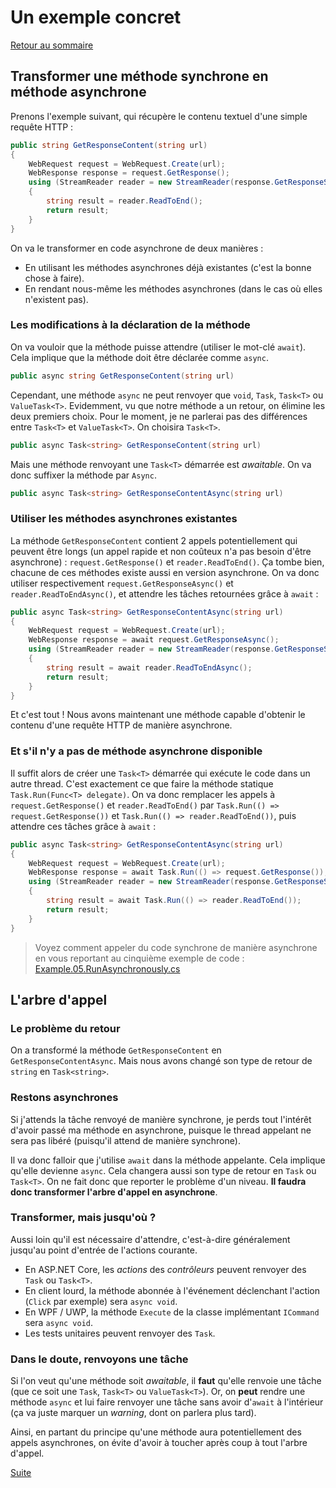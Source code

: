 # Un exemple concret

[Retour au sommaire](./../README.md)

## Transformer une méthode synchrone en méthode asynchrone

Prenons l'exemple suivant, qui récupère le contenu textuel d'une simple requête HTTP :

```csharp
public string GetResponseContent(string url)
{
    WebRequest request = WebRequest.Create(url);
    WebResponse response = request.GetResponse();
    using (StreamReader reader = new StreamReader(response.GetResponseStream()))
    {
        string result = reader.ReadToEnd();
        return result;
    }
}
```

On va le transformer en code asynchrone de deux manières :

* En utilisant les méthodes asynchrones déjà existantes (c'est la bonne chose à faire).
* En rendant nous-même les méthodes asynchrones (dans le cas où elles n'existent pas).

### Les modifications à la déclaration de la méthode

On va vouloir que la méthode puisse attendre (utiliser le mot-clé `await`). Cela implique que la méthode doit être déclarée comme `async`.

```csharp
public async string GetResponseContent(string url)
```

Cependant, une méthode `async` ne peut renvoyer que `void`, `Task`, `Task<T>` ou `ValueTask<T>`. Evidemment, vu que notre méthode a un retour, on élimine les deux premiers choix. Pour le moment, je ne parlerai pas des différences entre `Task<T>` et `ValueTask<T>`. On choisira `Task<T>`.

```csharp
public async Task<string> GetResponseContent(string url)
```

Mais une méthode renvoyant une `Task<T>` démarrée est *awaitable*. On va donc suffixer la méthode par `Async`.

```csharp
public async Task<string> GetResponseContentAsync(string url)
```

### Utiliser les méthodes asynchrones existantes

La méthode `GetResponseContent` contient 2 appels potentiellement qui peuvent être longs (un appel rapide et non coûteux n'a pas besoin d'être asynchrone) : `request.GetResponse()` et `reader.ReadToEnd()`. Ça tombe bien, chacune de ces méthodes existe aussi en version asynchrone. On va donc utiliser respectivement `request.GetResponseAsync()` et `reader.ReadToEndAsync()`, et attendre les tâches retournées grâce à `await` :

```csharp
public async Task<string> GetResponseContentAsync(string url)
{
    WebRequest request = WebRequest.Create(url);
    WebResponse response = await request.GetResponseAsync();
    using (StreamReader reader = new StreamReader(response.GetResponseStream()))
    {
        string result = await reader.ReadToEndAsync();
        return result;
    }
}
```

Et c'est tout ! Nous avons maintenant une méthode capable d'obtenir le contenu d'une requête HTTP de manière asynchrone.

### Et s'il n'y a pas de méthode asynchrone disponible

Il suffit alors de créer une `Task<T>` démarrée qui exécute le code dans un autre thread. C'est exactement ce que faire la méthode statique `Task.Run(Func<T> delegate)`. On va donc remplacer les appels à `request.GetResponse()` et `reader.ReadToEnd()` par `Task.Run(() => request.GetResponse())` et `Task.Run(() => reader.ReadToEnd())`, puis attendre ces tâches grâce à `await` :

```csharp
public async Task<string> GetResponseContentAsync(string url)
{
    WebRequest request = WebRequest.Create(url);
    WebResponse response = await Task.Run(() => request.GetResponse());
    using (StreamReader reader = new StreamReader(response.GetResponseStream()))
    {
        string result = await Task.Run(() => reader.ReadToEnd());
        return result;
    }
}
```

> Voyez comment appeler du code synchrone de manière asynchrone en vous reportant au cinquième exemple de code : [Example.05.RunAsynchronously.cs](../sources/CodeJedi.AsyncAwait/Examples/Example.05.RunAsynchronously.cs)

## L'arbre d'appel

### Le problème du retour

On a transformé la méthode `GetResponseContent` en `GetResponseContentAsync`. Mais nous avons changé son type de retour de `string` en `Task<string>`.

### Restons asynchrones

Si j'attends la tâche renvoyé de manière synchrone, je perds tout l'intérêt d'avoir passé ma méthode en asynchrone, puisque le thread appelant ne sera pas libéré (puisqu'il attend de manière synchrone).

Il va donc falloir que j'utilise `await` dans la méthode appelante. Cela implique qu'elle devienne `async`. Cela changera aussi son type de retour en `Task` ou `Task<T>`. On ne fait donc que reporter le problème d'un niveau. **Il faudra donc transformer l'arbre d'appel en asynchrone**.

### Transformer, mais jusqu'où ?

Aussi loin qu'il est nécessaire d'attendre, c'est-à-dire généralement jusqu'au point d'entrée de l'actions courante.

* En ASP.NET Core, les *actions* des *contrôleurs* peuvent renvoyer des `Task` ou `Task<T>`.
* En client lourd, la méthode abonnée à l'événement déclenchant l'action (`Click` par exemple) sera `async void`.
* En WPF / UWP, la méthode `Execute` de la classe implémentant `ICommand` sera `async void`.
* Les tests unitaires peuvent renvoyer des `Task`.

### Dans le doute, renvoyons une tâche

Si l'on veut qu'une méthode soit *awaitable*, il **faut** qu'elle renvoie une tâche (que ce soit une `Task`, `Task<T>` ou `ValueTask<T>`). Or, on **peut** rendre une méthode `async` et lui faire renvoyer une tâche sans avoir d'`await` à l'intérieur (ça va juste marquer un *warning*, dont on parlera plus tard).

Ainsi, en partant du principe qu'une méthode aura potentiellement des appels asynchrones, on évite d'avoir à toucher après coup à tout l'arbre d'appel.

[Suite](./part07.md)